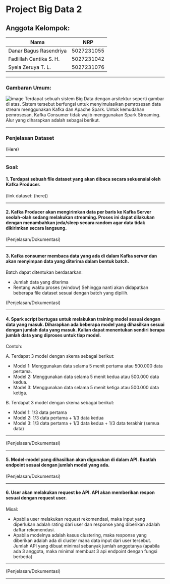 # Project Big Data 2

## Anggota Kelompok:
|             Nama              |     NRP    |
|-------------------------------|------------|
| Danar Bagus Rasendriya        | 5027231055 |
| Fadlillah Cantika S. H.          | 5027231042 |
| Syela Zeruya T. L.      | 5027231076 |
***
### Gambaran Umum:
![image](https://github.com/user-attachments/assets/c91da21a-2764-4d03-a3bc-6fb705749b0c)
Terdapat sebuah sistem Big Data dengan arsitektur seperti gambar di atas. Sistem tersebut berfungsi untuk menyimulasikan pemrosesan data stream menggunakan Kafka dan Apache Spark. Untuk kemudahan pemrosesan, Kafka Consumer tidak wajib menggunakan Spark Streaming. Alur yang diharapkan adalah sebagai berikut.
***
### Penjelasan Dataset
(Here)
***
### Soal:
#### 1. Terdapat sebuah file dataset yang akan dibaca secara sekuensial oleh Kafka Producer.
(link dataset: (here))
***
#### 2. Kafka Producer akan mengirimkan data per baris ke Kafka Server seolah-olah sedang melakukan streaming. Proses ini dapat dilakukan dengan menambahkan jeda/sleep secara random agar data tidak dikirimkan secara langsung.
(Penjelasan/Dokumentasi)
***
#### 3. Kafka consumer membaca data yang ada di dalam Kafka server dan akan menyimpan data yang diterima dalam bentuk batch.
Batch dapat ditentukan berdasarkan:

- Jumlah data yang diterima
- Rentang waktu proses (window) Sehingga nanti akan didapatkan beberapa file dataset sesuai dengan batch yang dipilih.

(Penjelasan/Dokumentasi)
***
#### 4. Spark script bertugas untuk melakukan training model sesuai dengan data yang masuk. Diharapkan ada beberapa model yang dihasilkan sesuai dengan jumlah data yang masuk. Kalian dapat menentukan sendiri berapa jumlah data yang diproses untuk tiap model.
Contoh:

A. Terdapat 3 model dengan skema sebagai berikut:
- Model 1: Menggunakan data selama 5 menit pertama atau 500.000 data pertama.
- Model 2: Menggunakan data selama 5 menit kedua atau 500.000 data kedua.
- Model 3: Menggunakan data selama 5 menit ketiga atau 500.000 data ketiga.

B. Terdapat 3 model dengan skema sebagai berikut:
- Model 1: 1/3 data pertama
- Model 2: 1/3 data pertama + 1/3 data kedua
- Model 3: 1/3 data pertama + 1/3 data kedua + 1/3 data terakhir (semua data)
***
(Penjelasan/Dokumentasi)
***
#### 5. Model-model yang dihasilkan akan digunakan di dalam API. Buatlah endpoint sesuai dengan jumlah model yang ada.
(Penjelasan/Dokumentasi)
***
#### 6. User akan melakukan request ke API. API akan memberikan respon sesuai dengan request user.
Misal:
- Apabila user melakukan request rekomendasi, maka input yang diperlukan adalah rating dari user dan response yang diberikan adalah daftar rekomendasi.
- Apabila modelnya adalah kasus clustering, maka response yang diberikan adalah ada di cluster mana data input dari user tersebut.
Jumlah API yang dibuat minimal sebanyak jumlah anggotanya (apabila ada 3 anggota, maka minimal membuat 3 api endpoint dengan fungsi berbeda)
***
(Penjelasan/Dokumentasi)
***
